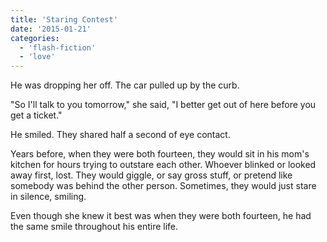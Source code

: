 ```yaml
---
title: 'Staring Contest'
date: '2015-01-21'
categories:
  - 'flash-fiction'
  - 'love'
---
```


He was dropping her off. The car pulled up by the curb.

"So I'll talk to you tomorrow," she said, "I better get out of here before you
get a ticket."

He smiled. They shared half a second of eye contact.

Years before, when they were both fourteen, they would sit in his mom's kitchen
for hours trying to outstare each other. Whoever blinked or looked away first,
lost. They would giggle, or say gross stuff, or pretend like somebody was behind
the other person. Sometimes, they would just stare in silence, smiling.

Even though she knew it best was when they were both fourteen, he had the same
smile throughout his entire life.
